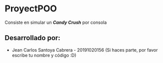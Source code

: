 # ProyectPOO
Consiste en simular un ***Candy Crush*** por consola
## Desarrollado por:
  - Jean Carlos Santoya Cabrera - 20191020156
 (Si haces parte, por favor escribe tu nombre y código :D)
